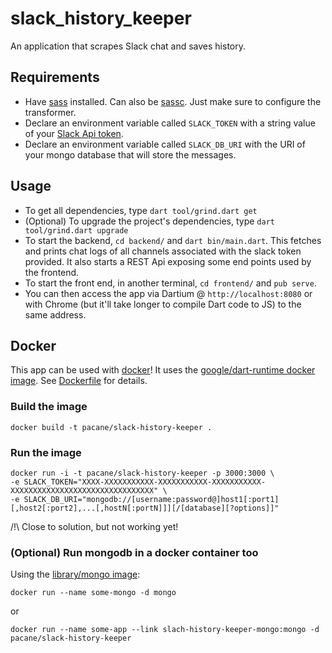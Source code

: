 # slack_history_keeper

An application that scrapes Slack chat and saves history.

## Requirements
* Have [sass](https://github.com/sass/sass) installed. Can also be [sassc](https://github.com/sass/sassc). Just make sure to configure the transformer.
* Declare an environment variable called `SLACK_TOKEN` with a string value of your [Slack Api token](https://get.slack.help/hc/en-us/articles/215770388-Create-and-regenerate-API-tokens).
* Declare an environment variable called `SLACK_DB_URI` with the URI of your mongo database that will store the messages.

## Usage
* To get all dependencies, type `dart tool/grind.dart get`
* (Optional) To upgrade the project's dependencies, type `dart tool/grind.dart upgrade`
* To start the backend, `cd backend/` and `dart bin/main.dart`. This fetches and prints chat logs of all channels associated with the slack token provided. It also starts a REST Api exposing some end points used by the frontend.
* To start the front end, in another terminal, `cd frontend/` and `pub serve`.
* You can then access the app via Dartium @ `http://localhost:8080` or with Chrome (but it'll take longer to compile Dart code to JS) to the same address.

## Docker

This app can be used with [docker](https://www.docker.com/)! It uses the [google/dart-runtime docker image](https://hub.docker.com/r/google/dart-runtime/). See [Dockerfile](Dockerfile) for details.

### Build the image

    docker build -t pacane/slack-history-keeper .

### Run the image

    docker run -i -t pacane/slack-history-keeper -p 3000:3000 \
    -e SLACK_TOKEN="XXXX-XXXXXXXXXXX-XXXXXXXXXXX-XXXXXXXXXXX-XXXXXXXXXXXXXXXXXXXXXXXXXXXXXXXX" \
    -e SLACK_DB_URI="mongodb://[username:password@]host1[:port1][,host2[:port2],...[,hostN[:portN]]][/[database][?options]]"

/!\ Close to solution, but not working yet!

### (Optional) Run mongodb in a docker container too

Using the [library/mongo image](https://hub.docker.com/_/mongo/):

    docker run --name some-mongo -d mongo

or

    docker run --name some-app --link slach-history-keeper-mongo:mongo -d pacane/slack-history-keeper
